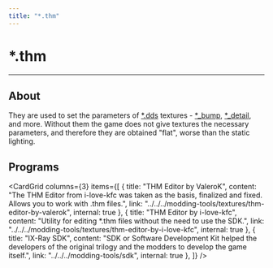 ```yaml
---
title: "*.thm"
---
```


# *.thm

___

## About

They are used to set the parameters of [*.dds](dds.md) textures - [*_bump](bump.md), [*_detail](detail-map.md), and more. Without them the game does not give textures the necessary parameters, and therefore they are obtained "flat", worse than the static lighting.

## Programs

<CardGrid
  columns={3}
  items={[
    {
      title: "THM Editor by ValeroK",
      content: "The THM Editor from i-love-kfc was taken as the basis, finalized and fixed. Allows you to work with .thm files.",
      link: "../../../modding-tools/textures/thm-editor-by-valerok",
      internal: true
    },
    {
      title: "THM Editor by i-love-kfc",
      content: "Utility for editing *.thm files without the need to use the SDK.",
      link: "../../../modding-tools/textures/thm-editor-by-i-love-kfc",
      internal: true
    },
    {
      title: "IX-Ray SDK",
      content: "SDK or Software Development Kit helped the developers of the original trilogy and the modders to develop the game itself.",
      link: "../../../modding-tools/sdk",
      internal: true
    },
  ]}
/>

